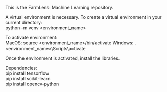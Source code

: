 This is the FarmLens: Machine Learning repository.

A virtual environment is necessary. To create a virtual environment in your current directory: <br>
python -m venv <environment_name>

To activate environment: <br>
MacOS: source <environment_name>/bin/activate
Windows: .\<environment_name>\Scripts\activate

Once the environment is activated, install the libraries.

Dependencies: <br>
pip install tensorflow <br>
pip install scikit-learn <br>
pip install opencv-python
